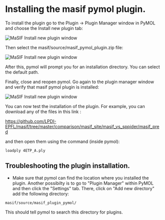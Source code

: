 # Installing the masif pymol plugin. 




To install the plugin go to the Plugin -> Plugin Manager window in PyMOL and choose the Install new plugin tab:

![MaSIF Install new plugin window](https://raw.githubusercontent.com/LPDI-EPFL/masif/master/img/ImageInitial.png)

Then select the masif/source/masif_pymol_plugin.zip file: 

![MaSIF Install new plugin window](https://raw.githubusercontent.com/LPDI-EPFL/masif/master/img/PluginSelect.png)

After this, pymol will prompt you for an installation directory. You can select the default path. 

Finally, close and reopen pymol. Go again to the plugin manager window and verify that masif pymol plugin is installed: 


![MaSIF Install new plugin window](https://raw.githubusercontent.com/LPDI-EPFL/masif/master/img/ImageVerify.png)


You can now test the installation of the plugin. For example, you can download any of the files in this link : 

https://github.com/LPDI-EPFL/masif/tree/master/comparison/masif_site/masif_vs_sppider/masif_pred

and then open them using the command (inside pymol):

```
loadply 4ETP_A.ply
```


## Troubleshooting the plugin installation.

- Make sure that pymol can find the location where you installed the plugin. Another possibilty is to go to "Plugin Manager" within PyMOL and then click the "Settings" tab. There, click on "Add new directory" add the following directory:

```
masif/source/masif_plugin_pymol/
```

This should tell pymol to search this directory for plugins.
